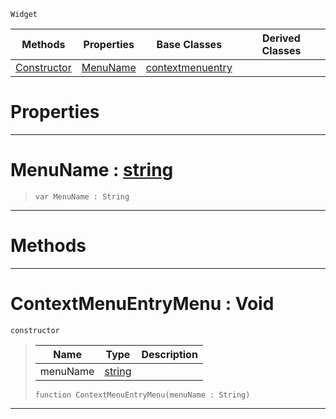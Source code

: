  `Widget`

|Methods|Properties|Base Classes|Derived Classes|
|---|---|---|---|
|[ Constructor](https://plasmaengine.github.io/PlasmaDocs/Plasma1/C++/code_reference/class_reference/contextmenuentrymenu.markdown#contextmenuentrymenu-voi)|[ MenuName](https://plasmaengine.github.io/PlasmaDocs/Plasma1/C++/code_reference/class_reference/contextmenuentrymenu.markdown#menuname-plasma-engine-doc)|[contextmenuentry](https://plasmaengine.github.io/PlasmaDocs/Plasma1/C++/code_reference/class_reference/contextmenuentry.markdown)| |


 #  Properties


---  
 #  MenuName : [string](https://plasmaengine.github.io/PlasmaDocs/Plasma1/C++/code_reference/lightning_base_types/string.markdown)

> 
> ``` lang=cpp, name=Lightning
> var MenuName : String


---  
 #  Methods


---  
 #  ContextMenuEntryMenu : Void

 `constructor`

> 
> |Name|Type|Description|
> |---|---|---|
> |menuName|[string](https://plasmaengine.github.io/PlasmaDocs/Plasma1/C++/code_reference/lightning_base_types/string.markdown)| |
> ``` lang=cpp, name=Lightning
> function ContextMenuEntryMenu(menuName : String)
> ``` 


---  
 

 